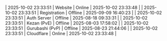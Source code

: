 | 2025-10-02 23:33:51 | Website | Online | 2025-10-02 23:33:48 |
| 2025-10-02 23:33:51 | Registration | Offline | 2025-09-09 16:40:23 |
| 2025-10-02 23:33:51 | Auth Server | Offline | 2025-08-18 09:33:31 |
| 2025-10-02 23:33:51 | Kezan (PvE) | Offline | 2025-08-03 17:58:02 |
| 2025-10-02 23:33:51 | Gurubashi (PvP) | Offline | 2025-08-23 21:44:06 |
| 2025-10-02 23:33:51 | Cloudflare | Online | 2025-10-02 23:33:48 |
